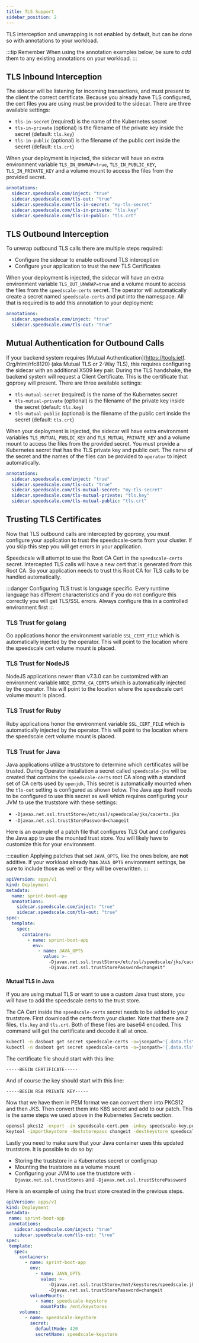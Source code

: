 ```yaml
---
title: TLS Support
sidebar_position: 2
---
```


TLS interception and unwrapping is not enabled by default, but can be done so with annotations to your workload.

:::tip Remember
When using the annotation examples below, be sure to _add_ them to any existing annotations on your workload.
:::

## TLS Inbound Interception

The sidecar will be listening for incoming transactions, and must present to the client the correct
certificate. Because you already have TLS configured, the cert files you are using must be provided to the
sidecar. There are three available settings:

* `tls-in-secret` (required) is the name of the Kubernetes secret
* `tls-in-private` (optional) is the filename of the private key inside the secret (default: `tls.key`)
* `tls-in-public` (optional) is the filename of the public cert inside the secret (default: `tls.crt`)

When your deployment is injected, the sidecar will have an extra environment variable `TLS_IN_UNWRAP=true`,
`TLS_IN_PUBLIC_KEY`, `TLS_IN_PRIVATE_KEY` and a volume mount to access the files from the provided secret.

```yaml
annotations:
  sidecar.speedscale.com/inject: "true"
  sidecar.speedscale.com/tls-out: "true"
  sidecar.speedscale.com/tls-in-secret: "my-tls-secret"
  sidecar.speedscale.com/tls-in-private: "tls.key"
  sidecar.speedscale.com/tls-in-public: "tls.crt"
```

## TLS Outbound Interception

To unwrap outbound TLS calls there are multiple steps required:

* Configure the sidecar to enable outbound TLS interception
* Configure your application to trust the new TLS Certificates

When your deployment is injected, the sidecar will have an extra environment variable `TLS_OUT_UNWRAP=true`
and a volume mount to access the files from the `speedscale-certs` secret. The operator will automatically
create a secret named `speedscale-certs` and put into the namespace. All that is required is to add this
annotation to your deployment:

```yaml
annotations:
  sidecar.speedscale.com/inject: "true"
  sidecar.speedscale.com/tls-out: "true"
```

## Mutual Authentication for Outbound Calls

If your backend system requires [Mutual Authentication](https://tools.ietf. Org/html/rfc8120) (aka Mutual
TLS or 2-Way TLS), this requires configuring the sidecar with an additional X509 key pair. During the TLS
handshake, the backend system will request a Client Certificate. This is the certificate that goproxy will
present. There are three available settings:

* `tls-mutual-secret` (required) is the name of the Kubernetes secret
* `tls-mutual-private` (optional) is the filename of the private key inside the secret (default: `tls.key`)
* `tls-mutual-public` (optional) is the filename of the public cert inside the secret (default: `tls.crt`)

When your deployment is injected, the sidecar will have extra environment variables `TLS_MUTUAL_PUBLIC_KEY`
and `TLS_MUTUAL_PRIVATE_KEY` and a volume mount to access the files from the provided secret. You must
provide a Kubernetes secret that has the TLS private key and public cert. The name of the secret and the names
of the files can be provided to `operator` to inject automatically.

```yaml
annotations:
  sidecar.speedscale.com/inject: "true"
  sidecar.speedscale.com/tls-out: "true"
  sidecar.speedscale.com/tls-mutual-secret: "my-tls-secret"
  sidecar.speedscale.com/tls-mutual-private: "tls.key"
  sidecar.speedscale.com/tls-mutual-public: "tls.crt"
```

## Trusting TLS Certificates

Now that TLS outbound calls are intercepted by goproxy, you must configure your application to trust the
speedscale-certs from your cluster. If you skip this step you will get errors in your application.

Speedscale will attempt to use the Root CA Cert in the `speedscale-certs` secret. Intercepted TLS calls will
have a new cert that is generated from this Root CA. So your application needs to trust this Root CA for TLS
calls to be handled automatically.

:::danger
Configuring TLS trust is language specific. Every runtime language has different characteristics and if you do
not configure this correctly you will get TLS/SSL errors. Always configure this in a controlled environment
first
:::

### TLS Trust for golang

Go applications honor the environment variable `SSL_CERT_FILE` which is automatically injected by the
operator. This will point to the location where the speedscale cert volume mount is placed.

### TLS Trust for NodeJS

NodeJS applications newer than v7.3.0 can be customized with an environment variable `NODE_EXTRA_CA_CERTS`
which is automatically injected by the operator. This will point to the location where the speedscale cert
volume mount is placed.

### TLS Trust for Ruby

Ruby applications honor the environment variable `SSL_CERT_FILE` which is automatically injected by the
operator. This will point to the location where the speedscale cert volume mount is placed.

### TLS Trust for Java

Java applications utilize a truststore to determine which certificates will be trusted. During Operator
installation a secret called `speedscale-jks` will be created that contains the `speedscale-certs` root CA
along with a standard set of CA certs used by `openjdk`. This secret is automatically mounted when the
`tls-out` setting is configured as shown below. The Java app itself needs to be configured to use this secret
as well which requires configuring your JVM to use the truststore with these settings:

- `-Djavax.net.ssl.trustStore=/etc/ssl/speedscale/jks/cacerts.jks`
- `-Djavax.net.ssl.trustStorePassword=changeit`

Here is an example of a patch file that configures TLS Out and configures the Java app to use the mounted
trust store. You will likely have to customize this for your environment.

:::caution
Applying patches that set `JAVA_OPTS`, like the ones below, are **not** additive. If your workload already has
`JAVA_OPTS` environment settings, be sure to include those as well or they will be overwritten.
:::

```yaml
apiVersion: apps/v1
kind: Deployment
metadata:
  name: sprint-boot-app
  annotations:
    sidecar.speedscale.com/inject: "true"
    sidecar.speedscale.com/tls-out: "true"
spec:
  template:
    spec:
      containers:
        - name: sprint-boot-app
          env:
            - name: JAVA_OPTS
              value: >-
                -Djavax.net.ssl.trustStore=/etc/ssl/speedscale/jks/cacerts.jks
                -Djavax.net.ssl.trustStorePassword=changeit"
```

#### Mutual TLS in Java

If you are using mutual TLS or want to use a custom Java trust store, you will have to add the speedscale
certs to the trust store.

The CA Cert inside the `speedscale-certs` secret needs to be added to your truststore. First download the
certs from your cluster. Note that there are 2 files, `tls.key` and `tls.crt`. Both of these files are
base64 encoded. This command will get the certificate and decode it all at once.

```bash
kubectl -n dasboot get secret speedscale-certs -o=jsonpath='{.data.tls\.crt}' | base64 --decode > speedscale-cert.pem
kubectl -n dasboot get secret speedscale-certs -o=jsonpath='{.data.tls\.key}' | base64 --decode > speedscale-key.pem
```

The certificate file should start with this line:

```
-----BEGIN CERTIFICATE-----
```

And of course the key should start with this line:

```
-----BEGIN RSA PRIVATE KEY-----
```

Now that we have them in PEM format we can convert them into PKCS12 and then JKS. Then convert them into K8S
secret and add to our patch. This is the same steps we used above in the Kubernetes Secrets section.

```bash
openssl pkcs12 -export -in speedscale-cert.pem -inkey speedscale-key.pem -name speedscale -out speedscale.p12
keytool -importkeystore -deststorepass changeit -destkeystore speedscale.jks -srckeystore speedscale.p12 -srcstoretype PKCS12
```

Lastly you need to make sure that your Java container uses this updated truststore. It is possible to do so
by:

* Storing the truststore in a Kubernetes secret or configmap
* Mounting the truststore as a volume mount
* Configuring your JVM to use the truststore with `-Djavax.net.ssl.trustStores` and `-Djavax.net.ssl.trustStorePassword`

Here is an example of using the trust store created in the previous steps.

```yaml
apiVersion: apps/v1
kind: Deployment
metadata:
 name: sprint-boot-app
 annotations:
   sidecar.speedscale.com/inject: "true"
   sidecar.speedscale.com/tls-out: "true"
spec:
 template:
   spec:
     containers:
       - name: sprint-boot-app
         env:
           - name: JAVA_OPTS
             value: >-
                -Djavax.net.ssl.trustStore=/mnt/keystores/speedscale.jks
                -Djavax.net.ssl.trustStorePassword=changeit
         volumeMounts:
           - name: speedscale-keystore
             mountPath: /mnt/keystores
     volumes:
       - name: speedscale-keystore
         secret:
           defaultMode: 420
           secretName: speedscale-keystore
```
